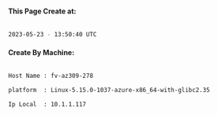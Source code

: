 
   
#### This Page Create at:

```bash

2023-05-23 - 13:50:40 UTC

```

#### Create By Machine:

```bash

Host Name : fv-az309-278

platform  : Linux-5.15.0-1037-azure-x86_64-with-glibc2.35

Ip Local  : 10.1.1.117

```

